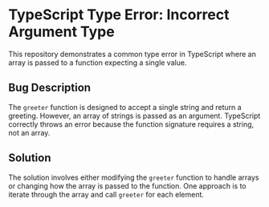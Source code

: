 # TypeScript Type Error: Incorrect Argument Type

This repository demonstrates a common type error in TypeScript where an array is passed to a function expecting a single value.

## Bug Description
The `greeter` function is designed to accept a single string and return a greeting. However, an array of strings is passed as an argument. TypeScript correctly throws an error because the function signature requires a string, not an array.

## Solution
The solution involves either modifying the `greeter` function to handle arrays or changing how the array is passed to the function.  One approach is to iterate through the array and call `greeter` for each element.